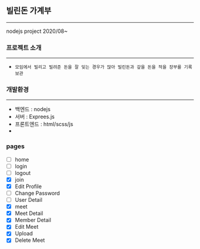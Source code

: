 ## 빌린돈 가계부

---

nodejs project 2020/08~

### 프로젝트 소개

---

-   `모임에서 빌리고 빌려준 돈을 잘 잊는 경우가 많아 빌린돈과 갚을 돈을 적을 장부를 기록 보관`

### 개발환경

---

-   백엔드 : nodejs
-   서버 : Exprees.js
-   프론트엔드 : html/scss/js
-   

### pages

-   [ ] home
-   [ ] login
-   [ ] logout
-   [x] join
-   [x] Edit Profile
-   [ ] Change Password
-   [ ] User Detail
-   [x] meet
-   [x] Meet Detail
-   [x] Member Detail
-   [x] Edit Meet
-   [x] Upload
-   [x] Delete Meet
